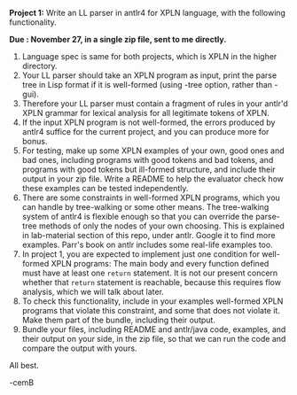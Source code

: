 <b>Project 1:</b> Write an LL parser in antlr4 for XPLN language, with the following functionality.

<b>Due : November 27, in a single zip file, sent to me directly.</b>

<ol>
<li> Language spec is same for both projects, which is XPLN in the higher directory.

<li>Your LL parser should take an XPLN program as input, print the parse tree in Lisp format if it is well-formed (using -tree option, rather than -gui).

<li>Therefore your LL parser must contain a fragment of rules in your antlr'd XPLN grammar for lexical analysis for all
legitimate tokens of XPLN.

<li>If the input XPLN program is not well-formed, the errors produced by antlr4 suffice for the current project, and you can produce more for bonus.

<li>For testing, make up some XPLN examples of your own, good ones and bad ones, including programs with good tokens and
bad tokens, and programs with good tokens but ill-formed structure, and include their output in your zip file.
Write a README to help the evaluator check how these examples can be tested independently.

<li>There are some constraints in well-formed XPLN programs, which you can handle by tree-walking or some other means.
The tree-walking system of antlr4 is flexible enough so that you can override the parse-tree methods of only the nodes of your own choosing. This is explained in lab-material section of this repo, under antlr. Google it to find more examples. Parr's book on antlr includes some real-life examples too.

<li>In project 1, you are expected to implement just one condition for well-formed XPLN programs: The main body and every function defined
must have at least one <code>return</code> statement. It is not our present concern whether that <code>return</code> statement is reachable, because this requires flow analysis, which we will talk about later.

<li>To check this functionality, include in your examples well-formed XPLN programs that violate this constraint, and some that does not violate it. Make them part of the bundle, including their output.

<li>Bundle your files, including README and antlr/java code, examples, and their output on your side, in the zip file, so that we can
run the code and compare the output with yours.
</ol>

All best.

-cemB
